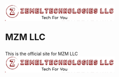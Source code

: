 #  <img src="./img/zee1.png"> &nbsp;&nbsp;&nbsp;<p><b><span>MZM LLC</span></b></p>
This is the official site for MZM LLC<br>
<img src="./img/zee1.png">
